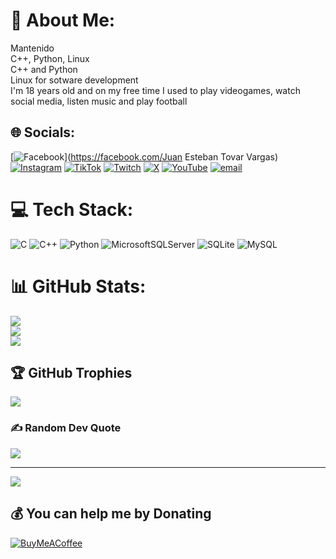 # 💫 About Me:
Mantenido<br>C++, Python, Linux<br>C++ and Python<br>Linux for sotware development<br>I'm 18 years old and on my free time I used to play videogames, watch social media, listen music and play football 


## 🌐 Socials:
[![Facebook](https://img.shields.io/badge/Facebook-%231877F2.svg?logo=Facebook&logoColor=white)](https://facebook.com/Juan Esteban Tovar Vargas) [![Instagram](https://img.shields.io/badge/Instagram-%23E4405F.svg?logo=Instagram&logoColor=white)](https://instagram.com/Juanes_0706) [![TikTok](https://img.shields.io/badge/TikTok-%23000000.svg?logo=TikTok&logoColor=white)](https://tiktok.com/@Juanes.ssj) [![Twitch](https://img.shields.io/badge/Twitch-%239146FF.svg?logo=Twitch&logoColor=white)](https://twitch.tv/Juanes0706) [![X](https://img.shields.io/badge/X-black.svg?logo=X&logoColor=white)](https://x.com/Juanes0706) [![YouTube](https://img.shields.io/badge/YouTube-%23FF0000.svg?logo=YouTube&logoColor=white)](https://youtube.com/@juanes0706) [![email](https://img.shields.io/badge/Email-D14836?logo=gmail&logoColor=white)](mailto:tovarvargasjuanesteban@gmail.com) 

# 💻 Tech Stack:
![C](https://img.shields.io/badge/c-%2300599C.svg?style=for-the-badge&logo=c&logoColor=white) ![C++](https://img.shields.io/badge/c++-%2300599C.svg?style=for-the-badge&logo=c%2B%2B&logoColor=white) ![Python](https://img.shields.io/badge/python-3670A0?style=for-the-badge&logo=python&logoColor=ffdd54) ![MicrosoftSQLServer](https://img.shields.io/badge/Microsoft%20SQL%20Server-CC2927?style=for-the-badge&logo=microsoft%20sql%20server&logoColor=white) ![SQLite](https://img.shields.io/badge/sqlite-%2307405e.svg?style=for-the-badge&logo=sqlite&logoColor=white) ![MySQL](https://img.shields.io/badge/mysql-4479A1.svg?style=for-the-badge&logo=mysql&logoColor=white)
# 📊 GitHub Stats:
![](https://github-readme-stats.vercel.app/api?username=Juanes0706&theme=dark&hide_border=false&include_all_commits=false&count_private=false)<br/>
![](https://nirzak-streak-stats.vercel.app/?user=Juanes0706&theme=dark&hide_border=false)<br/>
![](https://github-readme-stats.vercel.app/api/top-langs/?username=Juanes0706&theme=dark&hide_border=false&include_all_commits=false&count_private=false&layout=compact)

## 🏆 GitHub Trophies
![](https://github-profile-trophy.vercel.app/?username=Juanes0706&theme=radical&no-frame=false&no-bg=true&margin-w=4)

### ✍️ Random Dev Quote
![](https://quotes-github-readme.vercel.app/api?type=horizontal&theme=radical)

---
[![](https://visitcount.itsvg.in/api?id=Juanes0706&icon=0&color=0)](https://visitcount.itsvg.in)

  ## 💰 You can help me by Donating
  [![BuyMeACoffee](https://img.shields.io/badge/Buy%20Me%20a%20Coffee-ffdd00?style=for-the-badge&logo=buy-me-a-coffee&logoColor=black)](https://buymeacoffee.com/tovarvargap) 

  
<!-- Proudly created with GPRM ( https://gprm.itsvg.in ) -->
